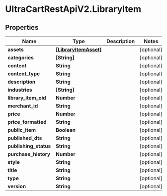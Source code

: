 # UltraCartRestApiV2.LibraryItem

## Properties
Name | Type | Description | Notes
------------ | ------------- | ------------- | -------------
**assets** | [**[LibraryItemAsset]**](LibraryItemAsset.md) |  | [optional] 
**categories** | **[String]** |  | [optional] 
**content** | **String** |  | [optional] 
**content_type** | **String** |  | [optional] 
**description** | **String** |  | [optional] 
**industries** | **[String]** |  | [optional] 
**library_item_oid** | **Number** |  | [optional] 
**merchant_id** | **String** |  | [optional] 
**price** | **Number** |  | [optional] 
**price_formatted** | **String** |  | [optional] 
**public_item** | **Boolean** |  | [optional] 
**published_dts** | **String** |  | [optional] 
**publishing_status** | **String** |  | [optional] 
**purchase_history** | **Number** |  | [optional] 
**style** | **String** |  | [optional] 
**title** | **String** |  | [optional] 
**type** | **String** |  | [optional] 
**version** | **String** |  | [optional] 


